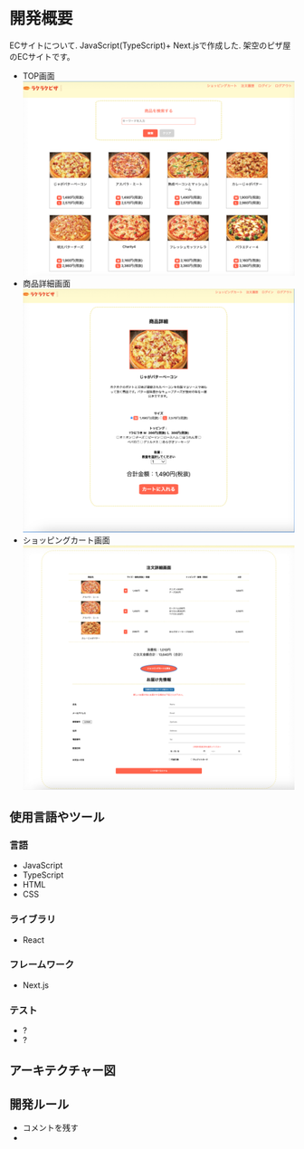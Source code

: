 # 開発概要
ECサイトについて. 
JavaScript(TypeScript)+ Next.jsで作成した. 
架空のピザ屋のECサイトです。
- TOP画面
![一覧画面](/public/TOP.png) 
- 商品詳細画面
![商品詳細画面](/public/ITEM.png)
- ショッピングカート画面
![カート](/public/CART.png)
## 使用言語やツール
### 言語
- JavaScript
- TypeScript
- HTML
- CSS
### ライブラリ
- React
### フレームワーク
- Next.js
### テスト
- ?
- ?
## アーキテクチャー図
## 開発ルール
- コメントを残す
- 

